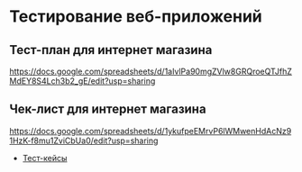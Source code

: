 # Тестирование веб-приложений

## Тест-план для интернет магазина
https://docs.google.com/spreadsheets/d/1aIvlPa90mgZVlw8GRQroeQTJfhZMdEY8S4Lch3b2_gE/edit?usp=sharing

## Чек-лист для интернет магазина
https://docs.google.com/spreadsheets/d/1ykufpeEMrvP6lWMwenHdAcNz91HzK-f8mu1ZviCbUa0/edit?usp=sharing

- [Тест-кейсы ](docs/тест-кейсы.pdf)
